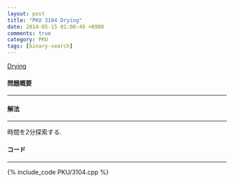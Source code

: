 ```yaml
---
layout: post
title: "PKU 3104 Drying"
date: 2014-05-15 01:00:49 +0900
comments: true
category: PKU
tags: [binary-search]
---
```


[Drying](http://poj.org/problem?id=3104)

#### 問題概要

****

#### 解法

****

時間を2分探索する.

#### コード

****

{% include_code PKU/3104.cpp %}
